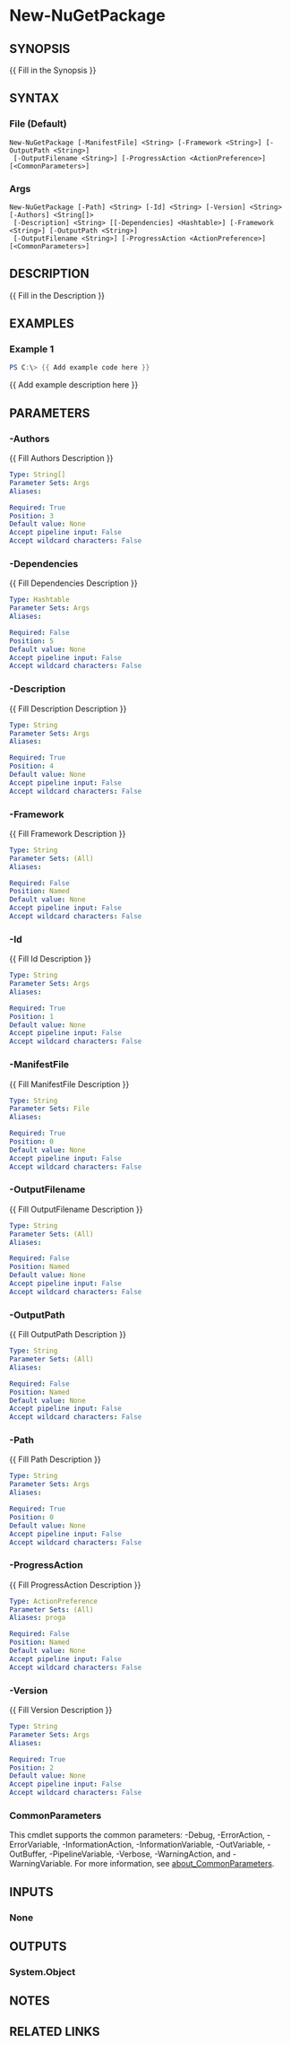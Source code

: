 ﻿---
external help file: NuGet.PowerShell.dll-Help.xml
Module Name: NuGet.PowerShell
online version:
schema: 2.0.0
---

# New-NuGetPackage

## SYNOPSIS
{{ Fill in the Synopsis }}

## SYNTAX

### File (Default)
```
New-NuGetPackage [-ManifestFile] <String> [-Framework <String>] [-OutputPath <String>]
 [-OutputFilename <String>] [-ProgressAction <ActionPreference>] [<CommonParameters>]
```

### Args
```
New-NuGetPackage [-Path] <String> [-Id] <String> [-Version] <String> [-Authors] <String[]>
 [-Description] <String> [[-Dependencies] <Hashtable>] [-Framework <String>] [-OutputPath <String>]
 [-OutputFilename <String>] [-ProgressAction <ActionPreference>] [<CommonParameters>]
```

## DESCRIPTION
{{ Fill in the Description }}

## EXAMPLES

### Example 1
```powershell
PS C:\> {{ Add example code here }}
```

{{ Add example description here }}

## PARAMETERS

### -Authors
{{ Fill Authors Description }}

```yaml
Type: String[]
Parameter Sets: Args
Aliases:

Required: True
Position: 3
Default value: None
Accept pipeline input: False
Accept wildcard characters: False
```

### -Dependencies
{{ Fill Dependencies Description }}

```yaml
Type: Hashtable
Parameter Sets: Args
Aliases:

Required: False
Position: 5
Default value: None
Accept pipeline input: False
Accept wildcard characters: False
```

### -Description
{{ Fill Description Description }}

```yaml
Type: String
Parameter Sets: Args
Aliases:

Required: True
Position: 4
Default value: None
Accept pipeline input: False
Accept wildcard characters: False
```

### -Framework
{{ Fill Framework Description }}

```yaml
Type: String
Parameter Sets: (All)
Aliases:

Required: False
Position: Named
Default value: None
Accept pipeline input: False
Accept wildcard characters: False
```

### -Id
{{ Fill Id Description }}

```yaml
Type: String
Parameter Sets: Args
Aliases:

Required: True
Position: 1
Default value: None
Accept pipeline input: False
Accept wildcard characters: False
```

### -ManifestFile
{{ Fill ManifestFile Description }}

```yaml
Type: String
Parameter Sets: File
Aliases:

Required: True
Position: 0
Default value: None
Accept pipeline input: False
Accept wildcard characters: False
```

### -OutputFilename
{{ Fill OutputFilename Description }}

```yaml
Type: String
Parameter Sets: (All)
Aliases:

Required: False
Position: Named
Default value: None
Accept pipeline input: False
Accept wildcard characters: False
```

### -OutputPath
{{ Fill OutputPath Description }}

```yaml
Type: String
Parameter Sets: (All)
Aliases:

Required: False
Position: Named
Default value: None
Accept pipeline input: False
Accept wildcard characters: False
```

### -Path
{{ Fill Path Description }}

```yaml
Type: String
Parameter Sets: Args
Aliases:

Required: True
Position: 0
Default value: None
Accept pipeline input: False
Accept wildcard characters: False
```

### -ProgressAction
{{ Fill ProgressAction Description }}

```yaml
Type: ActionPreference
Parameter Sets: (All)
Aliases: proga

Required: False
Position: Named
Default value: None
Accept pipeline input: False
Accept wildcard characters: False
```

### -Version
{{ Fill Version Description }}

```yaml
Type: String
Parameter Sets: Args
Aliases:

Required: True
Position: 2
Default value: None
Accept pipeline input: False
Accept wildcard characters: False
```

### CommonParameters
This cmdlet supports the common parameters: -Debug, -ErrorAction, -ErrorVariable, -InformationAction, -InformationVariable, -OutVariable, -OutBuffer, -PipelineVariable, -Verbose, -WarningAction, and -WarningVariable. For more information, see [about_CommonParameters](http://go.microsoft.com/fwlink/?LinkID=113216).

## INPUTS

### None
## OUTPUTS

### System.Object
## NOTES

## RELATED LINKS

